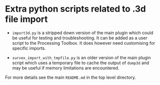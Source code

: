 # Extra python scripts related to .3d file import

* `import3d.py` is a stripped down version of the main plugin which could
be useful for testing and troubleshooting.  It can be added as a user
script to the Processing Toolbox.  It does however need customising
for specific imports.

* `survex_import_with_tmpfile.py` is an older version of the main plugin
script which uses a temporary file to cache the output of `dump3d` and
may be useful if memory limitations are encountered.

For more details see the main `README.md` in the top level directory.
